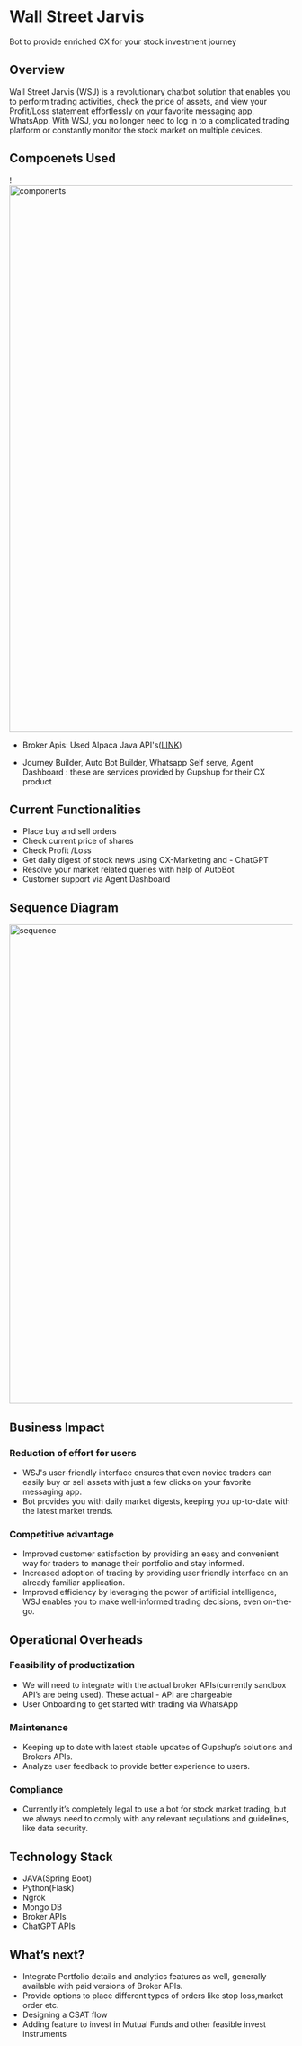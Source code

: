 # Wall Street Jarvis

Bot to provide enriched CX for your stock investment journey

## Overview

Wall Street Jarvis (WSJ) is a revolutionary chatbot solution that enables you to perform trading activities, check the price of assets, and view your Profit/Loss statement effortlessly on your favorite messaging app, WhatsApp. With WSJ, you no longer need to log in to a complicated trading platform or constantly monitor the stock market on multiple devices.

## Compoenets Used
!<img width="971" alt="components" src="https://github.com/aku019/Wall-Street-Jarvis/assets/39730533/91b81163-e8c4-4cd2-b1aa-9dfd95dac628">


- Broker Apis: Used Alpaca Java API's([LINK](https://github.com/Petersoj/alpaca-java))

- Journey Builder, Auto Bot Builder, Whatsapp Self serve, Agent Dashboard : these are services provided by Gupshup for their CX product

## Current Functionalities

- Place buy and sell orders
- Check current price of shares
- Check Profit /Loss 
- Get daily digest of stock news using CX-Marketing and - ChatGPT
- Resolve your market related queries with help of AutoBot
- Customer support via Agent Dashboard

## Sequence Diagram
<img width="850" alt="sequence" src="https://github.com/aku019/Wall-Street-Jarvis/assets/39730533/8c4e5e64-5d45-435e-b0c7-4b626f6c333c">


## Business Impact

### Reduction of effort for users

- WSJ's user-friendly interface ensures that even novice traders can easily buy or sell assets with just a few clicks on your favorite messaging app.
-  Bot provides you with daily market digests, keeping you up-to-date with the latest market trends.

### Competitive advantage                                                         
- Improved customer satisfaction by providing an easy and convenient way for traders to manage their portfolio and stay informed.
- Increased adoption of trading by providing user friendly interface on an already familiar application.
- Improved efficiency by leveraging the power of artificial intelligence, WSJ enables you to make well-informed trading decisions, even on-the-go.

## Operational Overheads

### Feasibility of productization

- We will need to integrate with the actual broker APIs(currently sandbox API’s are being used). These actual - API are chargeable
- User Onboarding to get started with trading via WhatsApp

### Maintenance

- Keeping up to date with latest stable updates of Gupshup’s solutions and Brokers APIs. 
- Analyze user feedback to provide better experience to users.

### Compliance

- Currently it’s completely legal to use a bot for stock market trading, but we always need to comply with any relevant regulations and guidelines, like data security.

## Technology Stack

- JAVA(Spring Boot)
- Python(Flask)
- Ngrok
- Mongo DB
- Broker APIs
- ChatGPT APIs



## What’s next?

- Integrate Portfolio details and analytics features as well, generally available with paid versions of Broker APIs.
- Provide options to place different types of orders like stop loss,market order etc.
- Designing a CSAT flow 
- Adding feature to invest in Mutual Funds and other feasible invest instruments
